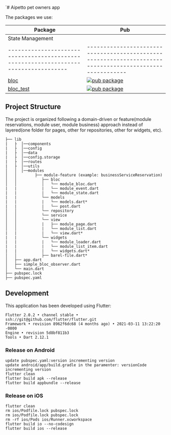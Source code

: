 `# Aipetto pet owners app

The packages we use:

| Package                                                                              | Pub                                                                                                      |
| ------------------------------------------------------------------------------------ | -------------------------------------------------------------------------------------------------------- |
| State Management
| ------------------------------------------------------------------------------------ | -------------------------------------------------------------------------------------------------------- |
| [bloc](https://github.com/felangel/bloc/tree/master/packages/bloc)                   | [![pub package](https://img.shields.io/pub/v/bloc.svg)](https://pub.dev/packages/bloc)                   |
| [bloc_test](https://github.com/felangel/bloc/tree/master/packages/bloc_test)         | [![pub package](https://img.shields.io/pub/v/bloc_test.svg)](https://pub.dev/packages/bloc_test)         |

## Project Structure

The project is organized following a domain-driven or feature(module reservations, module user, module business)
approach instead of layered(one folder for pages, other for repositories, other for widgets, etc).

```
├── lib
|   ├  │──components
|   ├  │──config
|   ├  │──data
|   ├  │──config.storage
|   ├  │──routes
|   ├  │──utils
│   │  │──modules
│   │        ├── module-feature (example: businessServiceReservation)
│   │           ├── bloc
│   │           │   └── module_bloc.dart
|   |           |   └── module_event.dart
|   |           |   └── module_state.dart
|   |           └── models
|   |           |   └── models.dart*
|   |           |   └── post.dart
│   │           └── repository
│   │           └── service
│   │           └── view
│   │           |   ├── module_page.dart
│   │           |   └── module_list.dart
|   |           |   └── view.dart*
|   |           └── widgets
|   |           |   └── module_loader.dart
|   |           |   └── module_list_item.dart
|   |           |   └── widgets.dart*
│   │           ├── barel-file.dart*
│   ├── app.dart
│   ├── simple_bloc_observer.dart
│   └── main.dart
├── pubspec.lock
├── pubspec.yaml
```

## Development

This application has been developed using Flutter:
```
Flutter 2.0.2 • channel stable • ssh://git@github.com/flutter/flutter.git
Framework • revision 8962f6dc68 (4 months ago) • 2021-03-11 13:22:20 -0800
Engine • revision 5d8bf811b3
Tools • Dart 2.12.1
```

### Release on Android
```
update pubspec.yaml:version incrementing version
update android/app/build.gradle in the paramenter: versionCode incrementing version
flutter clean
flutter build apk --release
flutter build appbundle --release
```

### Release on iOS
```
flutter clean
rm ios/Podfile.lock pubspec.lock
rm ios/Podfile.lock pubspec.lock
rm -rf ios/Pods ios/Runner.xcworkspace
flutter build io --no-codesign
flutter build ios --release
````
